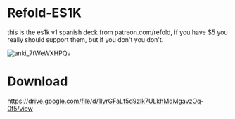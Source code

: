 # Refold-ES1K
this is the es1k v1 spanish deck from patreon.com/refold, if you have $5 you really should support them, but if you don't you don't.

![anki_7tWeWXHPQv](https://user-images.githubusercontent.com/88161955/128117953-fad7858e-e232-44fb-8791-73d8bd35d56b.png)

# Download 
https://drive.google.com/file/d/1lyrGFaLf5d9zlk7ULkhMqMgavzOq-0f5/view
